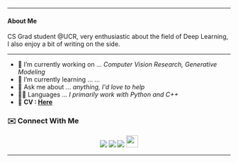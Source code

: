 

----




#### About Me
CS Grad student @UCR, very enthusiastic about the field of Deep Learning, I also enjoy a bit of writing on the side.



---


 - 🔭 I’m currently working on ... *Computer Vision Research, Generative Modeling*
 - 🌱 I’m currently learning ... *...*
 - 💬 Ask me about ... *anything, I'd love to help*
 - 👨‍💻 Languages ... *I primarily work with Python and C++*
 - 🙋 **CV : [Here](https://drive.google.com/file/d/1DqvMNMkySZtHHqL8Dunw3p86rQzUwIYB/view?usp=sharing)**






### ✉️ Connect With Me<br>
<p align="center">
<a href="mailto:mr.kumar.parikshit@gmail.com"><img src="https://img.shields.io/badge/Gmail-D14836?style=for-the-badge&logo=gmail&logoColor=white"></a>
<a href="https://www.linkedin.com/in/parikshitkumar1/"><img src="https://img.shields.io/badge/LinkedIn-0077B5?style=for-the-badge&logo=linkedin&logoColor=white"></a> 
<a href="https://medium.com/@parikshitkumar1"><img src="https://img.shields.io/badge/Medium-12100E?style=for-the-badge&logo=medium&logoColor=white"></a>
<a href="https://www.kaggle.com/parikshitkumar"><img src="https://cdn4.iconfinder.com/data/icons/logos-and-brands/512/189_Kaggle_logo_logos-512.png" height="27px" width="27px alt="Sourcerer></a>

 







----







